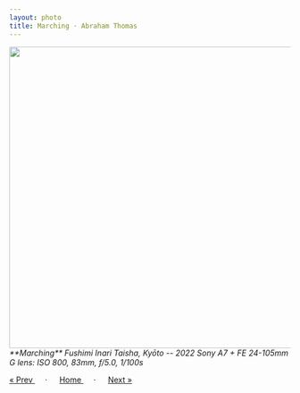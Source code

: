 ```yaml
---
layout: photo
title: Marching · Abraham Thomas
---
```


<img src="/assets/photos/Marching.jpg" width="540px" class="photo">

<i>
**Marching**  
Fushimi Inari Taisha, Kyōto -- 2022  
Sony A7 + FE 24-105mm G lens: ISO 800, 83mm, f/5.0, 1/100s
</i>

<a href="/gallery/vermilion"> &laquo; Prev </a> &emsp; · &emsp; 
<a href="/gallery"> Home </a> &emsp; · &emsp; 
<a href="/gallery/kiyomizu"> Next &raquo; </a>
